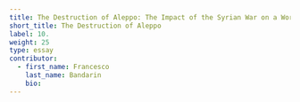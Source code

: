 ```yaml
---
title: The Destruction of Aleppo: The Impact of the Syrian War on a World Heritage City
short_title: The Destruction of Aleppo
label: 10.
weight: 25
type: essay
contributor:
  - first_name: Francesco
    last_name: Bandarin
    bio:
---
```

